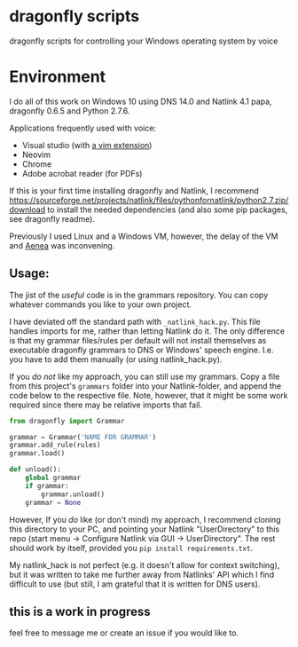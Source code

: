 # dragonfly scripts
dragonfly scripts for controlling your Windows operating system by voice

# Environment
I do all of this work on Windows 10 using DNS 14.0 and Natlink 4.1 papa, dragonfly 0.6.5 and Python 2.7.6.

Applications frequently used with voice:  
  - Visual studio (with [a vim extension](https://visualstudiogallery.msdn.microsoft.com/59ca71b3-a4a3-46ca-8fe1-0e90e3f79329))  
  - Neovim  
  - Chrome  
  - Adobe acrobat reader (for PDFs)  


If this is your first time installing dragonfly and Natlink, I recommend https://sourceforge.net/projects/natlink/files/pythonfornatlink/python2.7.zip/download
to install the needed dependencies (and also some pip packages, see dragonfly readme).  

Previously I used Linux and a Windows VM, however, the delay of the VM and [Aenea](https://github.com/dictation-toolbox/aenea) was inconvening.

## Usage:
The jist of the _useful_ code is in the grammars repository.
You can copy whatever commands you like to your own project. 

I have deviated off the standard path with `_natlink_hack.py`. This file handles imports for me, rather than letting Natlink do it. 
The only difference is that my grammar files/rules per default will not install themselves as executable dragonfly grammars to DNS or Windows' speech engine.
I.e. you have to add them manually (or using natlink_hack.py). 


If you *do not* like my approach, you can still use my grammars. Copy a file from this project's `grammars` folder into your Natlink-folder, and append the code below to the respective file. Note, however, that it might be some work required since there may be relative imports that fail.
```python  
from dragonfly import Grammar

grammar = Grammar('NAME FOR GRAMMAR')
grammar.add_rule(rules)
grammar.load()

def unload():
    global grammar
    if grammar:
        grammar.unload()
    grammar = None
```

However, If you *do* like (or don't mind) my approach, I recommend cloning this directory to your PC, and pointing your Natlink "UserDirectory" to this repo (start menu -> Configure Natlink via GUI -> UserDirectory". The rest should work by itself, provided you `pip install requirements.txt`.

My natlink_hack is not perfect (e.g. it doesn't allow for context switching), but it was written to take me further away from Natlinks' API which I find difficult to use (but still, I am grateful that it is written for DNS users).


## this is a work in progress	
feel free to message me or create an issue if you would like to.
